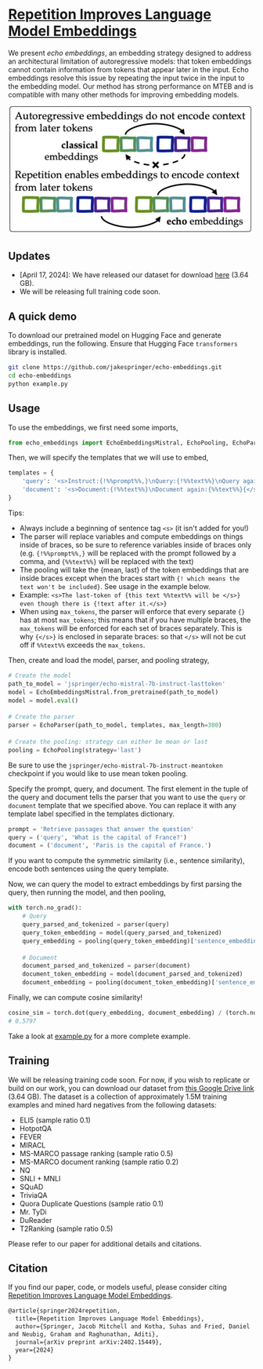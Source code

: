 # [Repetition Improves Language Model Embeddings](https://arxiv.org/abs/2402.15449)

We present _echo embeddings_, an embedding strategy designed to address an architectural limitation of autoregressive models: that token embeddings cannot contain information from tokens that appear later in the input. Echo embeddings resolve this issue by repeating the input twice in the input to the embedding model. Our method has strong performance on MTEB and is compatible with many other methods for improving embedding models.


![Overview](media/overview.png)

## Updates

- \[April 17, 2024\]: We have released our dataset for download [here](https://drive.google.com/file/d/1YqgaJIzmBIH37XBxpRPCVzV_CLh6aOI4/view) (3.64 GB).
- We will be releasing full training code soon.


## A quick demo
To download our pretrained model on Hugging Face and generate embeddings, run the following. Ensure that Hugging Face `transformers` library is installed.
```bash
git clone https://github.com/jakespringer/echo-embeddings.git
cd echo-embeddings
python example.py
```

## Usage
To use the embeddings, we first need some imports,
```python
from echo_embeddings import EchoEmbeddingsMistral, EchoPooling, EchoParser
```

Then, we will specify the templates that we will use to embed,
```python
templates = {
    'query': '<s>Instruct:{!%%prompt%%,}\nQuery:{!%%text%%}\nQuery again:{%%text%%}{</s>}',
    'document': '<s>Document:{!%%text%%}\nDocument again:{%%text%%}{</s>}',
}
```

Tips:
- Always include a beginning of sentence tag `<s>` (it isn't added for you!)
- The parser will replace variables and compute embeddings on things inside of braces, 
  so be sure to reference variables inside of braces only (e.g. `{!%%prompt%%,}` will be 
  replaced with the prompt followed by a comma, and `{%%text%%}` will be replaced with the text)
- The pooling will take the {mean, last} of the token embeddings that are inside braces
  except when the braces start with `{! which means the text won't be included}`. See usage
  in the example below.
- Example: `<s>The last-token of {this text %%text%% will be </s>} even though there
            is {!text after it.</s>}`
- When using `max_tokens`, the parser will enforce that every separate `{}` has at most 
  `max_tokens`; this means that if you have multiple braces, the `max_tokens` will be
  enforced for each set of braces separately. This is why `{</s>}` is enclosed in 
  separate braces: so that `</s>` will not be cut off if `%%text%%` exceeds the `max_tokens`.

Then, create and load the model, parser, and pooling strategy,
```python
# Create the model
path_to_model = 'jspringer/echo-mistral-7b-instruct-lasttoken'
model = EchoEmbeddingsMistral.from_pretrained(path_to_model)
model = model.eval()

# Create the parser
parser = EchoParser(path_to_model, templates, max_length=300)

# Create the pooling: strategy can either be mean or last
pooling = EchoPooling(strategy='last')
```

Be sure to use the `jspringer/echo-mistral-7b-instruct-meantoken` checkpoint if you would like to use mean token pooling.

Specify the prompt, query, and document. The first element in the tuple of the query and document tells the parser that you want to use the `query` or `document` template that we specified above. You can replace it with any template label specified in the templates dictionary.
```python
prompt = 'Retrieve passages that answer the question'
query = ('query', 'What is the capital of France?')
document = ('document', 'Paris is the capital of France.')
```

If you want to compute the symmetric similarity (i.e., sentence similarity), encode both sentences using the query template.

Now, we can query the model to extract embeddings by first parsing the query, then running the model, and then pooling,
```python
with torch.no_grad():
    # Query
    query_parsed_and_tokenized = parser(query)
    query_token_embedding = model(query_parsed_and_tokenized)
    query_embedding = pooling(query_token_embedding)['sentence_embedding']

    # Document
    document_parsed_and_tokenized = parser(document)
    document_token_embedding = model(document_parsed_and_tokenized)
    document_embedding = pooling(document_token_embedding)['sentence_embedding']
```

Finally, we can compute cosine similarity!
```python
cosine_sim = torch.dot(query_embedding, document_embedding) / (torch.norm(query_embedding) * torch.norm(document_embedding))
# 0.5797
```

Take a look at [example.py](example.py) for a more complete example.


## Training

We will be releasing training code soon. For now, if you wish to replicate or build on our work, you can download our dataset from [this Google Drive link](https://drive.google.com/file/d/1YqgaJIzmBIH37XBxpRPCVzV_CLh6aOI4/view) (3.64 GB). The dataset is a collection of approximately 1.5M training examples and mined hard negatives from the following datasets:
- ELI5 (sample ratio 0.1)
- HotpotQA
- FEVER 
- MIRACL
- MS-MARCO passage ranking (sample ratio 0.5)
- MS-MARCO document ranking (sample ratio 0.2)
- NQ
- SNLI + MNLI
- SQuAD
- TriviaQA
- Quora Duplicate Questions (sample ratio 0.1)
- Mr. TyDi
- DuReader
- T2Ranking (sample ratio 0.5)

Please refer to our paper for additional details and citations.


## Citation

If you find our paper, code, or models useful, please consider citing [Repetition Improves Language Model Embeddings](https://arxiv.org/abs/2402.15449).

```
@article{springer2024repetition,
  title={Repetition Improves Language Model Embeddings},
  author={Springer, Jacob Mitchell and Kotha, Suhas and Fried, Daniel and Neubig, Graham and Raghunathan, Aditi},
  journal={arXiv preprint arXiv:2402.15449},
  year={2024}
}
```
